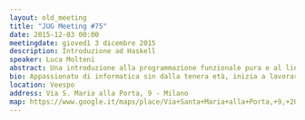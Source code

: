 ```yaml
---
layout: old_meeting
title: "JUG Meeting #75"
date: 2015-12-03 00:00
meetingdate: giovedì 3 dicembre 2015
description: Introduzione ad Haskell
speaker: Luca Molteni
abstract: Una introduzione alla programmazione funzionale pura e al linguaggio di programmazione Haskell, declinata in tre punti&#58;<ul class=meeting><li>Concetti base</li><li>Currying</li><li>Funtori</li></ul>Gli argomenti sono in ordine crescente di difficoltà. Chi riuscirà a seguire fino all'ultimo?
bio: Appassionato di informatica sin dalla tenera età, inizia a lavorare come programmatore nel 2007 dopo una laurea in Informatica Musicale. Esplora diversi framework e linguaggi di programmazione, da Java ad Haskell passando per ASP.NET e Java EE, favorendo però il paradigma funzionale.
location: Veespo
address: Via S. Maria alla Porta, 9 - Milano
map: https://www.google.it/maps/place/Via+Santa+Maria+alla+Porta,+9,+20123+Milano/@45.4664129,9.1817829,17z/data=!4m2!3m1!1s0x4786c153a8292d05:0x4c6f0a73c08286b9
---
```

